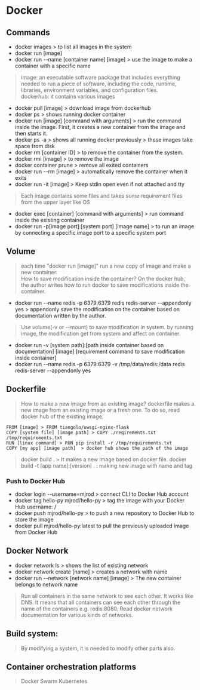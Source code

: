 
# Docker
## Commands
* docker images > to list all images in the system
* docker run [image]
* docker run --name [container name] [image] > use the image to make a container with a specific name
> image: an executable software package that includes everything needed to run a piece of software, including the code, runtime, libraries, environment variables, and configuration files.   
> dockerhub: it contains various images
* docker pull [image] > download image from dockerhub
* docker ps > shows running docker container
* docker run [image] [command with arguments] > run the command inside the image. First, it creates a new container from the image and then starts it.
* docker ps -a > shows all running docker previously > these images take space from disk
* docker rm [container ID] > to remove the container from the system. 
* docker rmi [image] > to remove the image
* docker container prune > remove all exited containers 
* docker run --rm [image] > automatically remove the container when it exits
* docker run -it [image] > Keep stdin open even if not attached and tty
> Each image contains some files and takes some requirement files from the upper layer like OS
* docker exec [container] [command with arguments] > run command inside the existing container
* docker run -p[image port]:[system port] [image name] > to run an image by connecting a specific image port to a specific system port
## Volume 
> each time "docker run [image]" run a new copy of image and make a new container.   
> How to save modification inside the container? On the docker hub, the author writes how to run docker to save modifications inside the container.
* docker run --name redis -p 6379:6379 redis redis-server --appendonly yes > appendonly save the modification on the container based on documentation written by the author.
> Use volume(-v or --mount) to save modification in system. by running image, the modification get from system and affect on container.
* docker run -v [system path]:[path inside container based on documentation] [image] [requirement command to save modification inside container]
* docker run --name redis -p 6379:6379 -v /tmp/data/redis:/data redis redis-server --appendonly yes
## Dockerfile
> How to make a new image from an existing image?
> dockerfile makes a new image from an existing image or a fresh one. To do so, read docker hub of the existing image.

```
FROM [image] > FROM tiangolo/uwsgi-nginx-flask
COPY [system file] [image path] > COPY ./reqirements.txt /tmp/requirements.txt
RUN [linux command] > RUN pip install -r /tmp/requirements.txt
COPY [my app] [image path]  > docker hub shows the path of the image
```
> docker build . > It makes a new image based on docker file.
> docker build -t [app name]:[version] . : making new image with name and tag
### Push to Docker Hub
* docker login --username=mjrod > connect CLI to Docker Hub account
* docker tag hello-py mjrod/hello-py > tag the image with your Docker Hub username: <username>/<image-name>
* docker push mjrod/hello-py > to push a new repository to Docker Hub to store the image
* docker pull mjrod/hello-py:latest to pull the previously uploaded image from Docker Hub
## Docker Network
* docker network ls >  shows the list of existing network
* docker network create [name] > creates a network with name
* docker run --network [network name] [image]  > The new container belongs to network name
> Run all containers in the same network to see each other. It works like DNS. It means that all containers can see each other through the name of the containers e.g. redis:8080. Read docker network documentation for various kinds of networks.
>
## Build system:
> By modifying a system, it is needed to modify other parts also.

## Container orchestration platforms
> Docker Swarm
> Kubernetes 
